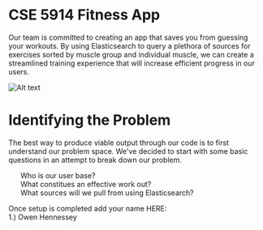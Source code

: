# CSE 5914 Fitness App
Our team is committed to creating an app that saves you from guessing your workouts.  By using Elasticsearch to query a plethora of sources for exercises sorted by muscle group and individual muscle, we can create a streamlined training experience that will increase efficient progress in our users.

![Alt text](https://i.imgur.com/O2PLdpk.jpeg)

# Identifying the Problem

The best way to produce viable output through our code is to first understand our problem space. We've decided to start with some basic questions in an attempt to break down our problem.

<ol>
    Who is our user base? <br>
    What constitues an effective work out? <br>
    What sources will we pull from using Elasticsearch? <br>
</ol>

Once setup is completed add your name HERE: <br>
1.) Owen Hennessey <br>
